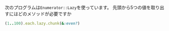 次のプログラムは`Enumerator::Lazy`を使っています。
先頭から5つの値を取り出すにはどのメソッドが必要ですか

```ruby
(1..100).each.lazy.chunk(&:even?)
```
